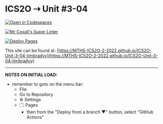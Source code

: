 # ICS2O ⇢ Unit #3-04

[![Open in Codespaces](https://classroom.github.com/assets/launch-codespace-7f7980b617ed060a017424585567c406b6ee15c891e84e1186181d67ecf80aa0.svg)](https://classroom.github.com/open-in-codespaces?assignment_repo_id=10949128)

[![Mr Coxall's Super Linter](https://github.com/MTHS-ICS2O-2-2022/ICS2O-Unit-3-04-timbradyy/workflows/Mr%20Coxall's%20Super%20Linter/badge.svg)](https://github.com/MTHS-ICS2O-2-2022/ICS2O-Unit-3-04-timbradyy/actions)

[![Deploy Pages](https://github.com/MTHS-ICS2O-2-2022/ICS2O-Unit-3-04-timbradyy/workflows/Deploy%20Pages/badge.svg)](https://github.com/MTHS-ICS2O-2-2022/ICS2O-Unit-3-04-timbradyy/actions)

This site can be found at: [https://MTHS-ICS2O-2-2022.github.io/ICS2O-Unit-3-04-timbradyy](https://MTHS-ICS2O-2-2022.github.io/ICS2O-Unit-3-04-timbradyy)

---

**NOTES ON INITIAL LOAD:**
- remember to goto on the menu bar:
  - File
  - Go to Repository
  - ⚙ Settings
  - 🗔 Pages
    - then from the "Deploy from a branch ▼" button, select "GitHub Actions"
